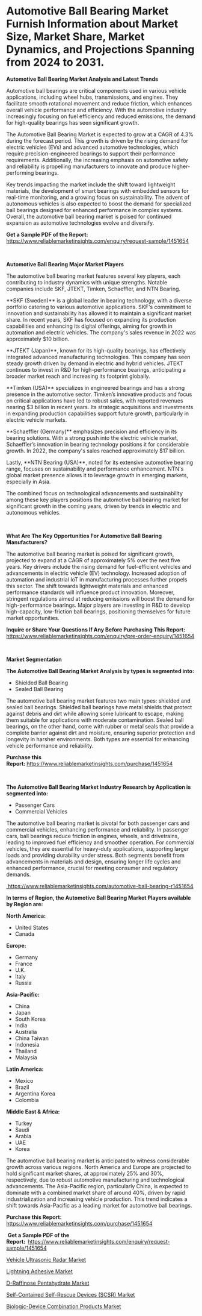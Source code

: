 <p><h1>Automotive Ball Bearing Market Furnish Information about Market Size, Market Share, Market Dynamics, and Projections Spanning from 2024 to 2031.</h1></p><p><strong>Automotive Ball Bearing Market Analysis and Latest Trends</strong></p>
<p><p>Automotive ball bearings are critical components used in various vehicle applications, including wheel hubs, transmissions, and engines. They facilitate smooth rotational movement and reduce friction, which enhances overall vehicle performance and efficiency. With the automotive industry increasingly focusing on fuel efficiency and reduced emissions, the demand for high-quality bearings has seen significant growth.</p><p>The Automotive Ball Bearing Market is expected to grow at a CAGR of 4.3% during the forecast period. This growth is driven by the rising demand for electric vehicles (EVs) and advanced automotive technologies, which require precision-engineered bearings to support their performance requirements. Additionally, the increasing emphasis on automotive safety and reliability is propelling manufacturers to innovate and produce higher-performing bearings.</p><p>Key trends impacting the market include the shift toward lightweight materials, the development of smart bearings with embedded sensors for real-time monitoring, and a growing focus on sustainability. The advent of autonomous vehicles is also expected to boost the demand for specialized ball bearings designed for enhanced performance in complex systems. Overall, the automotive ball bearing market is poised for continued expansion as automotive technologies evolve and diversify.</p></p>
<p><strong>Get a Sample PDF of the Report:&nbsp;</strong> <a href="https://www.reliablemarketinsights.com/enquiry/request-sample/1451654?utm_campaign=1197&utm_medium=2&utm_source=Github&utm_content=ia&utm_term=02112024&utm_id=automotive-ball-bearing">https://www.reliablemarketinsights.com/enquiry/request-sample/1451654</a></p>
<p>&nbsp;</p>
<p><strong>Automotive Ball Bearing Major Market Players</strong></p>
<p><p>The automotive ball bearing market features several key players, each contributing to industry dynamics with unique strengths. Notable companies include SKF, JTEKT, Timken, Schaeffler, and NTN Bearing.</p><p>**SKF (Sweden)** is a global leader in bearing technology, with a diverse portfolio catering to various automotive applications. SKF's commitment to innovation and sustainability has allowed it to maintain a significant market share. In recent years, SKF has focused on expanding its production capabilities and enhancing its digital offerings, aiming for growth in automation and electric vehicles. The company's sales revenue in 2022 was approximately $10 billion.</p><p>**JTEKT (Japan)**, known for its high-quality bearings, has effectively integrated advanced manufacturing technologies. This company has seen steady growth driven by demand in electric and hybrid vehicles. JTEKT continues to invest in R&D for high-performance bearings, anticipating a broader market reach and increasing its footprint globally.</p><p>**Timken (USA)** specializes in engineered bearings and has a strong presence in the automotive sector. Timken’s innovative products and focus on critical applications have led to robust sales, with reported revenues nearing $3 billion in recent years. Its strategic acquisitions and investments in expanding production capabilities support future growth, particularly in electric vehicle markets.</p><p>**Schaeffler (Germany)** emphasizes precision and efficiency in its bearing solutions. With a strong push into the electric vehicle market, Schaeffler’s innovation in bearing technology positions it for considerable growth. In 2022, the company's sales reached approximately $17 billion.</p><p>Lastly, **NTN Bearing (USA)**, noted for its extensive automotive bearing range, focuses on sustainability and performance enhancement. NTN's global market presence allows it to leverage growth in emerging markets, especially in Asia.</p><p>The combined focus on technological advancements and sustainability among these key players positions the automotive ball bearing market for significant growth in the coming years, driven by trends in electric and autonomous vehicles.</p></p>
<p>&nbsp;</p>
<p><strong>What Are The Key Opportunities For Automotive Ball Bearing Manufacturers?</strong></p>
<p><p>The automotive ball bearing market is poised for significant growth, projected to expand at a CAGR of approximately 5% over the next five years. Key drivers include the rising demand for fuel-efficient vehicles and advancements in electric vehicle (EV) technology. Increased adoption of automation and industrial IoT in manufacturing processes further propels this sector. The shift towards lightweight materials and enhanced performance standards will influence product innovation. Moreover, stringent regulations aimed at reducing emissions will boost the demand for high-performance bearings. Major players are investing in R&D to develop high-capacity, low-friction ball bearings, positioning themselves for future market opportunities.</p></p>
<p><strong>Inquire or Share Your Questions If Any Before Purchasing This Report:</strong> <a href="https://www.reliablemarketinsights.com/enquiry/pre-order-enquiry/1451654?utm_campaign=1197&utm_medium=2&utm_source=Github&utm_content=ia&utm_term=02112024&utm_id=automotive-ball-bearing">https://www.reliablemarketinsights.com/enquiry/pre-order-enquiry/1451654</a></p>
<p>&nbsp;</p>
<p><strong>Market Segmentation</strong></p>
<p><strong>The Automotive Ball Bearing Market Analysis by types is segmented into:</strong></p>
<p><ul><li>Shielded Ball Bearing</li><li>Sealed Ball Bearing</li></ul></p>
<p><p>The automotive ball bearing market features two main types: shielded and sealed ball bearings. Shielded ball bearings have metal shields that protect against debris and dirt while allowing some lubricant to escape, making them suitable for applications with moderate contamination. Sealed ball bearings, on the other hand, come with rubber or metal seals that provide a complete barrier against dirt and moisture, ensuring superior protection and longevity in harsher environments. Both types are essential for enhancing vehicle performance and reliability.</p></p>
<p><strong>Purchase this Report:&nbsp;</strong><a href="https://www.reliablemarketinsights.com/purchase/1451654?utm_campaign=1197&utm_medium=2&utm_source=Github&utm_content=ia&utm_term=02112024&utm_id=automotive-ball-bearing">https://www.reliablemarketinsights.com/purchase/1451654</a></p>
<p>&nbsp;</p>
<p><strong>The Automotive Ball Bearing Market Industry Research by Application is segmented into:</strong></p>
<p><ul><li>Passenger Cars</li><li>Commercial Vehicles</li></ul></p>
<p><p>The automotive ball bearing market is pivotal for both passenger cars and commercial vehicles, enhancing performance and reliability. In passenger cars, ball bearings reduce friction in engines, wheels, and drivetrains, leading to improved fuel efficiency and smoother operation. For commercial vehicles, they are essential for heavy-duty applications, supporting larger loads and providing durability under stress. Both segments benefit from advancements in materials and design, ensuring longer life cycles and enhanced performance, crucial for meeting consumer and regulatory demands.</p></p>
<p><a href="https://www.reliablemarketinsights.com/automotive-ball-bearing-r1451654?utm_campaign=1197&utm_medium=2&utm_source=Github&utm_content=ia&utm_term=02112024&utm_id=automotive-ball-bearing">&nbsp;https://www.reliablemarketinsights.com/automotive-ball-bearing-r1451654</a></p>
<p><strong>In terms of Region, the Automotive Ball Bearing Market Players available by Region are:</strong></p>
<p>
    <p> <strong> North America: </strong>
        <ul>
            <li>United States</li>
            <li>Canada</li>
        </ul>
        </p> 
    <p> <strong> Europe: </strong>
        <ul>
            <li>Germany</li>
            <li>France</li>
            <li>U.K.</li>
            <li>Italy</li>
            <li>Russia</li>
        </ul>
        </p> 
    <p> <strong> Asia-Pacific: </strong>
        <ul>
            <li>China</li>
            <li>Japan</li>
            <li>South Korea</li>
            <li>India</li>
            <li>Australia</li>
            <li>China Taiwan</li>
            <li>Indonesia</li>
            <li>Thailand</li>
            <li>Malaysia</li>
        </ul>
        </p> 
    <p> <strong> Latin America: </strong>
        <ul>
            <li>Mexico</li>
            <li>Brazil</li>
            <li>Argentina Korea</li>
            <li>Colombia</li>
        </ul>
        </p> 
    <p> <strong> Middle East & Africa: </strong>
        <ul>
            <li>Turkey</li>
            <li>Saudi</li>
            <li>Arabia</li>
            <li>UAE</li>
            <li>Korea</li>
        </ul>
    </p>
    </p>
<p><p>The automotive ball bearing market is anticipated to witness considerable growth across various regions. North America and Europe are projected to hold significant market shares, at approximately 25% and 30%, respectively, due to robust automotive manufacturing and technological advancements. The Asia-Pacific region, particularly China, is expected to dominate with a combined market share of around 40%, driven by rapid industrialization and increasing vehicle production. This trend indicates a shift towards Asia-Pacific as a leading market for automotive ball bearings.</p></p>
<p><strong>Purchase this Report: </strong><a href="https://www.reliablemarketinsights.com/purchase/1451654?utm_campaign=1197&utm_medium=2&utm_source=Github&utm_content=ia&utm_term=02112024&utm_id=automotive-ball-bearing">https://www.reliablemarketinsights.com/purchase/1451654</a></p>
<p>&nbsp;<strong>Get a Sample PDF of the Report:&nbsp;&nbsp;</strong><a href="https://www.reliablemarketinsights.com/enquiry/request-sample/1451654?utm_campaign=1197&utm_medium=2&utm_source=Github&utm_content=ia&utm_term=02112024&utm_id=automotive-ball-bearing">https://www.reliablemarketinsights.com/enquiry/request-sample/1451654</a></p>
<p><strong></strong></p>
<p><p><a href="https://www.linkedin.com/pulse/regulatory-landscape-its-influence-global-vehicle-ultrasonic-zen1f?utm_campaign=1197&utm_medium=2&utm_source=Github&utm_content=ia&utm_term=02112024&utm_id=automotive-ball-bearing">Vehicle Ultrasonic Radar Market</a></p><p><a href="https://www.linkedin.com/pulse/surfing-lightning-adhesive-wave-riding-market-currents-2031-dq0tf?utm_campaign=1197&utm_medium=2&utm_source=Github&utm_content=ia&utm_term=02112024&utm_id=automotive-ball-bearing">Lightning Adhesive Market</a></p><p><a href="https://www.linkedin.com/pulse/d-raffinose-pentahydrate-market-pulse-102-expansion-blueprint-dwcue?utm_campaign=1197&utm_medium=2&utm_source=Github&utm_content=ia&utm_term=02112024&utm_id=automotive-ball-bearing">D-Raffinose Pentahydrate Market</a></p><p><a href="https://www.linkedin.com/pulse/pulse-self-contained-self-rescue-devices-scsr-rhythms-tixqe?utm_campaign=1197&utm_medium=2&utm_source=Github&utm_content=ia&utm_term=02112024&utm_id=automotive-ball-bearing">Self-Contained Self-Rescue Devices (SCSR) Market</a></p><p><a href="https://www.linkedin.com/pulse/biologic-device-combination-products-market-innovations-trends-kr5qf?utm_campaign=1197&utm_medium=2&utm_source=Github&utm_content=ia&utm_term=02112024&utm_id=automotive-ball-bearing">Biologic-Device Combination Products Market</a></p></p>